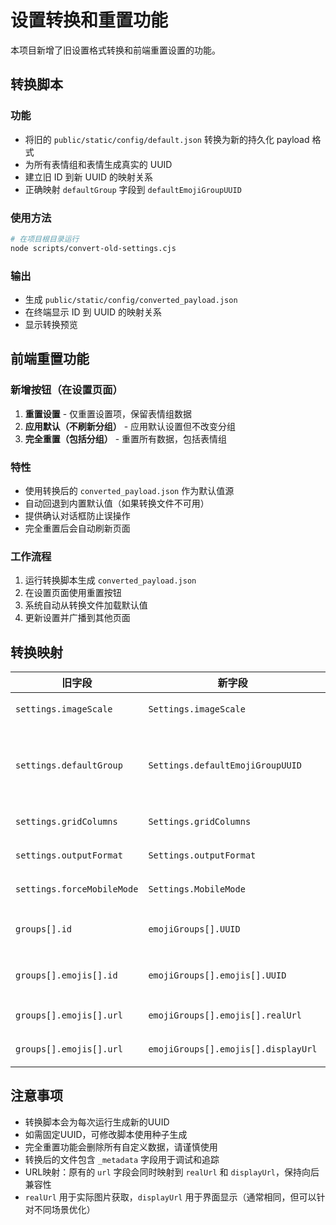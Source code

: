 # 设置转换和重置功能

本项目新增了旧设置格式转换和前端重置设置的功能。

## 转换脚本

### 功能

- 将旧的 `public/static/config/default.json` 转换为新的持久化 payload 格式
- 为所有表情组和表情生成真实的 UUID
- 建立旧 ID 到新 UUID 的映射关系
- 正确映射 `defaultGroup` 字段到 `defaultEmojiGroupUUID`

### 使用方法

```bash
# 在项目根目录运行
node scripts/convert-old-settings.cjs
```

### 输出

- 生成 `public/static/config/converted_payload.json`
- 在终端显示 ID 到 UUID 的映射关系
- 显示转换预览

## 前端重置功能

### 新增按钮（在设置页面）

1. **重置设置** - 仅重置设置项，保留表情组数据
2. **应用默认（不刷新分组）** - 应用默认设置但不改变分组
3. **完全重置（包括分组）** - 重置所有数据，包括表情组

### 特性

- 使用转换后的 `converted_payload.json` 作为默认值源
- 自动回退到内置默认值（如果转换文件不可用）
- 提供确认对话框防止误操作
- 完全重置后会自动刷新页面

### 工作流程

1. 运行转换脚本生成 `converted_payload.json`
2. 在设置页面使用重置按钮
3. 系统自动从转换文件加载默认值
4. 更新设置并广播到其他页面

## 转换映射

| 旧字段                     | 新字段                              | 说明                     |
| -------------------------- | ----------------------------------- | ------------------------ |
| `settings.imageScale`      | `Settings.imageScale`               | 图片缩放比例             |
| `settings.defaultGroup`    | `Settings.defaultEmojiGroupUUID`    | 默认表情组（映射为UUID） |
| `settings.gridColumns`     | `Settings.gridColumns`              | 网格列数                 |
| `settings.outputFormat`    | `Settings.outputFormat`             | 输出格式                 |
| `settings.forceMobileMode` | `Settings.MobileMode`               | 移动端模式               |
| `groups[].id`              | `emojiGroups[].UUID`                | 表情组ID转为UUID         |
| `groups[].emojis[].id`     | `emojiGroups[].emojis[].UUID`       | 表情ID转为UUID           |
| `groups[].emojis[].url`    | `emojiGroups[].emojis[].realUrl`    | 真实图片URL              |
| `groups[].emojis[].url`    | `emojiGroups[].emojis[].displayUrl` | 显示图片URL              |

## 注意事项

- 转换脚本会为每次运行生成新的UUID
- 如需固定UUID，可修改脚本使用种子生成
- 完全重置功能会删除所有自定义数据，请谨慎使用
- 转换后的文件包含 `_metadata` 字段用于调试和追踪
- URL映射：原有的 `url` 字段会同时映射到 `realUrl` 和 `displayUrl`，保持向后兼容性
- `realUrl` 用于实际图片获取，`displayUrl` 用于界面显示（通常相同，但可以针对不同场景优化）
